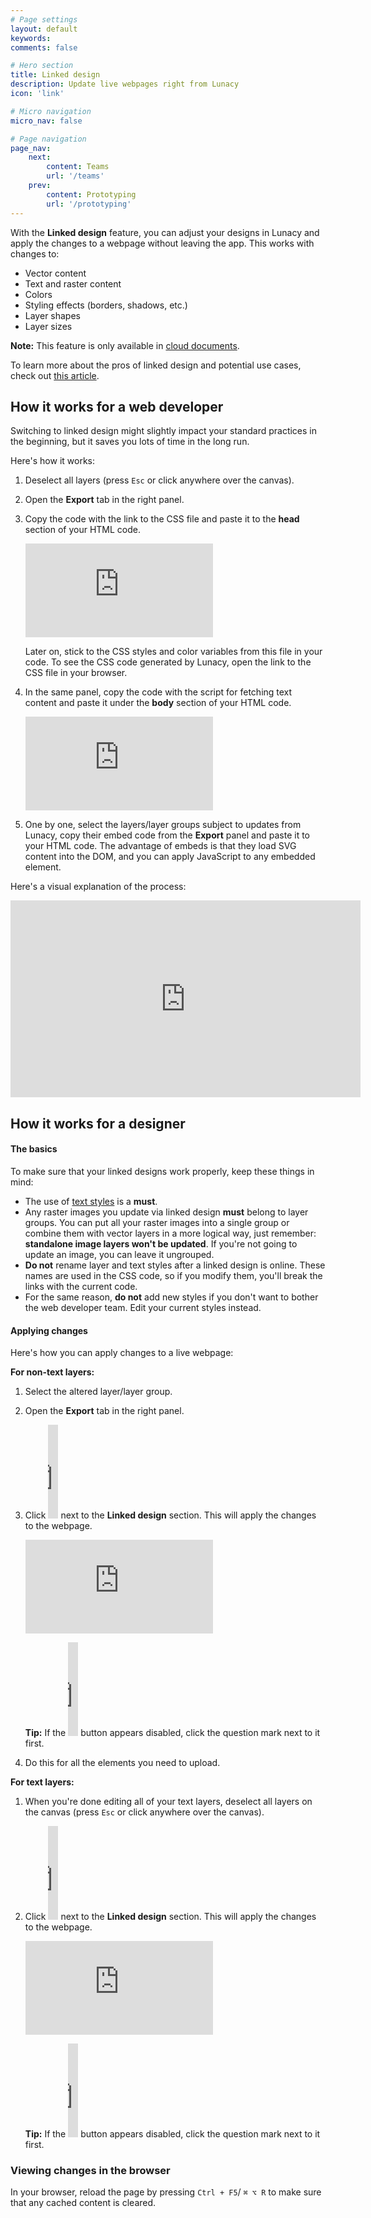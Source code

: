 ```yaml
---
# Page settings
layout: default
keywords:
comments: false

# Hero section
title: Linked design
description: Update live webpages right from Lunacy
icon: 'link'

# Micro navigation
micro_nav: false

# Page navigation
page_nav:
    next:
        content: Teams
        url: '/teams'
    prev:
        content: Prototyping
        url: '/prototyping'
---
```


With the **Linked design** feature, you can adjust your designs in Lunacy and apply the changes to a webpage without leaving the app. This works with changes to:

* Vector content
* Text and raster content
* Colors
* Styling effects (borders, shadows, etc.)
* Layer shapes
* Layer sizes

<div class="callout callout--warning">
    <p><strong>Note:</strong> This feature is only available in <a href="https://lunacy.docs.icons8.com/clouddocs/" target="_blank">cloud documents</a>.</p>
</div>

To learn more about the pros of linked design and potential use cases, check out <a href="https://blog.icons8.com/articles/editing-live-web-pages-from-a-graphic-app-is-no-longer-a-dream/" target="_blank">this article</a>. 


## How it works for a web developer

Switching to linked design might slightly impact your standard practices in the beginning, but it saves you lots of time in the long run.

Here's how it works:

1. Deselect all layers (press `Esc` or click anywhere over the canvas).
2. Open the **Export** tab in the right panel.
3. Copy the code with the link to the CSS file and paste it to the **head** section of your HTML code.

    <embed type="image/svg+xml" alt="svg 3" src="https://cdn-eu.icons8.com/docs/M9n6bSgrBEaWHOHZwLkY3A/xua3QlhLPUCPfH7csI-EmQ.svg" /> 

    Later on, stick to the CSS styles and color variables from this file in your code. To see the CSS code generated by Lunacy, open the link to the CSS file in your browser.

4. In the same panel, copy the code with the script for fetching text content and paste it under the **body** section of your HTML code.

    <embed type="image/svg+xml" alt="svg 4" src="https://cdn-eu.icons8.com/docs/M9n6bSgrBEaWHOHZwLkY3A/G4hZZlbw9ECC99AdzUDBxA.svg" /> 

5. One by one, select the layers/layer groups subject to updates from Lunacy, copy their embed code from the **Export** panel and paste it to your HTML code. The advantage of embeds is that they load SVG content into the DOM, and you can apply JavaScript to any embedded element. 

Here's a visual explanation of the process:

<iframe width="560" height="315" src="https://www.youtube.com/embed/l0X-TeBtPDs" title="YouTube video player" frameborder="0" allow="accelerometer; autoplay; clipboard-write; encrypted-media; gyroscope; picture-in-picture" allowfullscreen></iframe>

## How it works for a designer

#### The basics

To make sure that your linked designs work properly, keep these things in mind:

* The use of <a href="https://lunacy.docs.icons8.com/layerstyles/" target="_blank">text styles</a> is a **must**.
* Any raster images you update via linked design **must** belong to layer groups. You can put all your raster images into a single group or combine them with vector layers in a more logical way, just remember: **standalone image layers won't be updated**. If you're not going to update an image, you can leave it ungrouped.
* **Do not** rename layer and text styles after a linked design is online. These names are used in the CSS code, so if you modify them, you'll break the links with the current code.
* For the same reason, **do not** add new styles if you don't want to bother the web developer team. Edit your current styles instead.

#### Applying changes

Here's how you can apply changes to a live webpage:

**For non-text layers:**

1. Select the altered layer/layer group.
2. Open the **Export** tab in the right panel.
3. Click <embed type="image/svg+xml" alt="reset_overrides" src="https://cdn-eu.icons8.com/docs/M9n6bSgrBEaWHOHZwLkY3A/PmMyhR72A0GyShZvh91lgA.svg"  width="16" > next to the **Linked design** section. This will apply the changes to the webpage.

    <embed type="image/svg+xml" alt="svg 5 Copy" src="https://cdn-eu.icons8.com/docs/M9n6bSgrBEaWHOHZwLkY3A/ACYsQrDtUkSZyKE0lL3AtA.svg" /> 
    <div class="callout callout--info">

    <p><strong>Tip:</strong> If the <embed type="image/svg+xml" alt="reset_overrides" src="https://cdn-eu.icons8.com/docs/M9n6bSgrBEaWHOHZwLkY3A/PmMyhR72A0GyShZvh91lgA.svg"  width="16" > button appears disabled, click the question mark next to it first.</p>
    </div>

4. Do this for all the elements you need to upload.

**For text layers:**

1. When you're done editing all of your text layers, deselect all layers on the canvas (press `Esc` or click anywhere over the canvas).
2. Click <embed type="image/svg+xml" alt="reset_overrides" src="https://cdn-eu.icons8.com/docs/M9n6bSgrBEaWHOHZwLkY3A/PmMyhR72A0GyShZvh91lgA.svg"  width="16" > next to the **Linked design** section. This will apply the changes to the webpage.

    <embed type="image/svg+xml" alt="svg 7" src="https://cdn-eu.icons8.com/docs/M9n6bSgrBEaWHOHZwLkY3A/tdocmRnNoEKC5rox84tqvw.svg" /> 
    
    <p><strong>Tip:</strong> If the <embed type="image/svg+xml" alt="reset_overrides" src="https://cdn-eu.icons8.com/docs/M9n6bSgrBEaWHOHZwLkY3A/PmMyhR72A0GyShZvh91lgA.svg"  width="16" > button appears disabled, click the question mark next to it first.</p>
    </div>

### Viewing changes in the browser

In your browser, reload the page by pressing `Ctrl + F5`/ `⌘ ⌥ R` to make sure that any cached content is cleared.